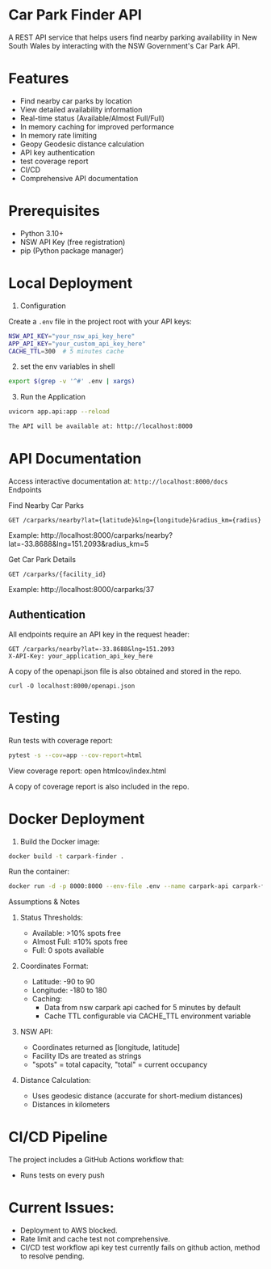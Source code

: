 # Car Park Finder API

A REST API service that helps users find nearby parking availability in New South Wales by interacting with the NSW Government's Car Park API.

# Features

- Find nearby car parks by location
- View detailed availability information
- Real-time status (Available/Almost Full/Full)
- In memory caching for improved performance
- In memory rate limiting
- Geopy Geodesic distance calculation
- API key authentication
- test coverage report
- CI/CD
- Comprehensive API documentation

# Prerequisites

- Python 3.10+
- NSW API Key (free registration)
- pip (Python package manager)


# Local Deployment

1. Configuration

Create a `.env` file in the project root with your API keys:

```bash
NSW_API_KEY="your_nsw_api_key_here"
APP_API_KEY="your_custom_api_key_here"
CACHE_TTL=300  # 5 minutes cache
```
2. set the env variables in shell 
```bash
export $(grep -v '^#' .env | xargs)
```

3. Run the Application
```bash
uvicorn app.api:app --reload

The API will be available at: http://localhost:8000
```
# API Documentation

Access interactive documentation at: `http://localhost:8000/docs` 
Endpoints

Find Nearby Car Parks

```
GET /carparks/nearby?lat={latitude}&lng={longitude}&radius_km={radius}
```
Example: http://localhost:8000/carparks/nearby?lat=-33.8688&lng=151.2093&radius_km=5

Get Car Park Details
```
GET /carparks/{facility_id}
```
Example: http://localhost:8000/carparks/37


## Authentication

All endpoints require an API key in the request header:
```
GET /carparks/nearby?lat=-33.8688&lng=151.2093
X-API-Key: your_application_api_key_here
```

A copy of the openapi.json file is also obtained and stored in the repo.
```
curl -O localhost:8000/openapi.json
```

# Testing

Run tests with coverage report:
```bash
pytest -s --cov=app --cov-report=html
```

View coverage report: open htmlcov/index.html

A copy of coverage report is also included in the repo.

# Docker Deployment


1. Build the Docker image:
```bash
docker build -t carpark-finder .
```

Run the container:
```bash
docker run -d -p 8000:8000 --env-file .env --name carpark-api carpark-finder
```
Assumptions & Notes

1. Status Thresholds:
   - Available: >10% spots free
   - Almost Full: ≤10% spots free
   - Full: 0 spots available

2. Coordinates Format:
   - Latitude: -90 to 90
   - Longitude: -180 to 180
   - Caching:
     - Data from nsw carpark api cached for 5 minutes by default
     - Cache TTL configurable via CACHE_TTL environment variable

3. NSW API:
   - Coordinates returned as [longitude, latitude]
   - Facility IDs are treated as strings
   - "spots" = total capacity, "total" = current occupancy

4. Distance Calculation:
   - Uses geodesic distance (accurate for short-medium distances)
   - Distances in kilometers

# CI/CD Pipeline

The project includes a GitHub Actions workflow that:
- Runs tests on every push

# Current Issues:
- Deployment to AWS blocked.
- Rate limit and cache test not comprehensive.
- CI/CD test workflow api key test currently fails on github action, method to resolve pending.